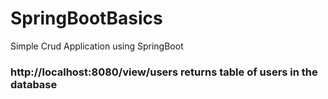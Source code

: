 # SpringBootBasics
Simple Crud Application using SpringBoot
### http://localhost:8080/view/users returns table of users in the database
